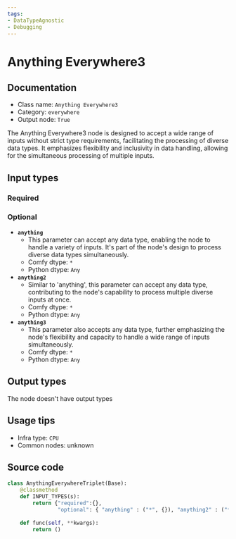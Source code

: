 ```yaml
---
tags:
- DataTypeAgnostic
- Debugging
---
```


# Anything Everywhere3
## Documentation
- Class name: `Anything Everywhere3`
- Category: `everywhere`
- Output node: `True`

The Anything Everywhere3 node is designed to accept a wide range of inputs without strict type requirements, facilitating the processing of diverse data types. It emphasizes flexibility and inclusivity in data handling, allowing for the simultaneous processing of multiple inputs.
## Input types
### Required
### Optional
- **`anything`**
    - This parameter can accept any data type, enabling the node to handle a variety of inputs. It's part of the node's design to process diverse data types simultaneously.
    - Comfy dtype: `*`
    - Python dtype: `Any`
- **`anything2`**
    - Similar to 'anything', this parameter can accept any data type, contributing to the node's capability to process multiple diverse inputs at once.
    - Comfy dtype: `*`
    - Python dtype: `Any`
- **`anything3`**
    - This parameter also accepts any data type, further emphasizing the node's flexibility and capacity to handle a wide range of inputs simultaneously.
    - Comfy dtype: `*`
    - Python dtype: `Any`
## Output types
The node doesn't have output types
## Usage tips
- Infra type: `CPU`
- Common nodes: unknown


## Source code
```python
class AnythingEverywhereTriplet(Base):
    @classmethod
    def INPUT_TYPES(s):
        return {"required":{}, 
                "optional": { "anything" : ("*", {}), "anything2" : ("*", {}), "anything3" : ("*", {}),} }
    
    def func(self, **kwargs):
        return ()

```
